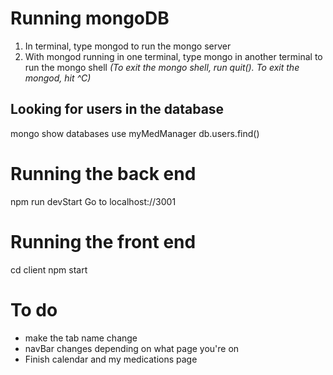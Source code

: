 # Running mongoDB

1. In terminal, type mongod to run the mongo server
2. With mongod running in one terminal, type mongo in another terminal to run the mongo shell
   _(To exit the mongo shell, run quit(). To exit the mongod, hit ^C)_

## Looking for users in the database

mongo
show databases
use myMedManager
db.users.find()

# Running the back end

npm run devStart
Go to localhost://3001

# Running the front end

cd client
npm start

# To do

- make the tab name change
- navBar changes depending on what page you're on
- Finish calendar and my medications page
